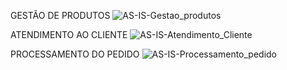 GESTÃO DE PRODUTOS
![AS-IS-Gestao_produtos](https://github.com/ICEI-PUC-Minas-PMV-SI/pmv-si-2023-2-pe2-t1-varejo_online/assets/127023966/771b15da-0017-487f-b811-8bb8de1e3498)

ATENDIMENTO AO CLIENTE
![AS-IS-Atendimento_Cliente](https://github.com/ICEI-PUC-Minas-PMV-SI/pmv-si-2023-2-pe2-t1-varejo_online/assets/127023966/8d713537-542a-4584-8d85-0248c6cc3405)

PROCESSAMENTO DO PEDIDO
![AS-IS-Processamento_pedido](https://github.com/ICEI-PUC-Minas-PMV-SI/pmv-si-2023-2-pe2-t1-varejo_online/assets/127023966/82f69083-20c8-4204-abcb-298e044a56a5)
